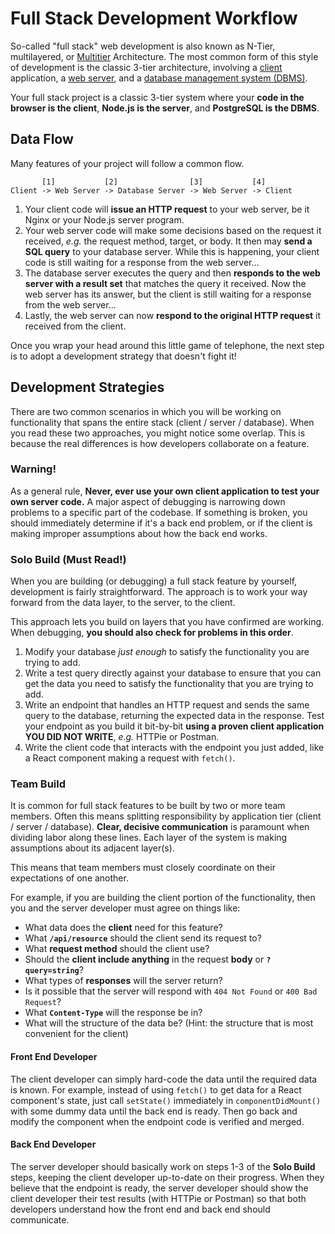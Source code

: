 # Full Stack Development Workflow

So-called "full stack" web development is also known as N-Tier, multilayered, or [Multitier](https://en.wikipedia.org/wiki/Multitier_architecture) Architecture. The most common form of this style of development is the classic 3-tier architecture, involving a [client](https://en.wikipedia.org/wiki/Client_(computing)) application, a [web server](https://en.wikipedia.org/wiki/Web_server), and a [database management system (DBMS)](https://en.wikipedia.org/wiki/Database#Database_management_system).

Your full stack project is a classic 3-tier system where your **code in the browser is the client**, **Node.js is the server**, and **PostgreSQL is the DBMS**.

## Data Flow

Many features of your project will follow a common flow.

```
       [1]           [2]                [3]           [4]
Client -> Web Server -> Database Server -> Web Server -> Client
```

1. Your client code will **issue an HTTP request** to your web server, be it Nginx or your Node.js server program.
1. Your web server code will make some decisions based on the request it received, _e.g._ the request method, target, or body. It then may **send a SQL query** to your database server. While this is happening, your client code is still waiting for a response from the web server...
1. The database server executes the query and then **responds to the web server with a result set** that matches the query it received. Now the web server has its answer, but the client is still waiting for a response from the web server...
1. Lastly, the web server can now **respond to the original HTTP request** it received from the client.

Once you wrap your head around this little game of telephone, the next step is to adopt a development strategy that doesn't fight it!

## Development Strategies

There are two common scenarios in which you will be working on functionality that spans the entire stack (client / server / database). When you read these two approaches, you might notice some overlap. This is because the real differences is how developers collaborate on a feature.

### Warning!

As a general rule, **Never, ever use your own client application to test your own server code.** A major aspect of debugging is narrowing down problems to a specific part of the codebase. If something is broken, you should immediately determine if it's a back end problem, or if the client is making improper assumptions about how the back end works.

### Solo Build (Must Read!)

When you are building (or debugging) a full stack feature by yourself, development is fairly straightforward. The approach is to work your way forward from the data layer, to the server, to the client.

This approach lets you build on layers that you have confirmed are working. When debugging, **you should also check for problems in this order**.

1. Modify your database _just enough_ to satisfy the functionality you are trying to add.
1. Write a test query directly against your database to ensure that you can get the data you need to satisfy the functionality that you are trying to add.
1. Write an endpoint that handles an HTTP request and sends the same query to the database, returning the expected data in the response. Test your endpoint as you build it bit-by-bit **using a proven client application YOU DID NOT WRITE**, _e.g._ HTTPie or Postman.
1. Write the client code that interacts with the endpoint you just added, like a React component making a request with `fetch()`.

### Team Build

It is common for full stack features to be built by two or more team members. Often this means splitting responsibility by application tier (client / server / database). **Clear, decisive communication** is paramount when dividing labor along these lines. Each layer of the system is making assumptions about its adjacent layer(s).

This means that team members must closely coordinate on their expectations of one another.

For example, if you are building the client portion of the functionality, then you and the server developer must agree on things like:

- What data does the **client** need for this feature?
- What **`/api/resource`** should the client send its request to?
- What **request method** should the client use?
- Should the **client include anything** in the request **body** or **`?query=string`**?
- What types of **responses** will the server return?
- Is it possible that the server will respond with `404 Not Found` or `400 Bad Request`?
- What **`Content-Type`** will the response be in?
- What will the structure of the data be? (Hint: the structure that is most convenient for the client)

#### Front End Developer

The client developer can simply hard-code the data until the required data is known. For example, instead of using `fetch()` to get data for a React component's state, just call `setState()` immediately in `componentDidMount()` with some dummy data until the back end is ready. Then go back and modify the component when the endpoint code is verified and merged.

#### Back End Developer

The server developer should basically work on steps 1-3 of the **Solo Build** steps, keeping the client developer up-to-date on their progress. When they believe that the endpoint is ready, the server developer should show the client developer their test results (with HTTPie or Postman) so that both developers understand how the front end and back end should communicate.
